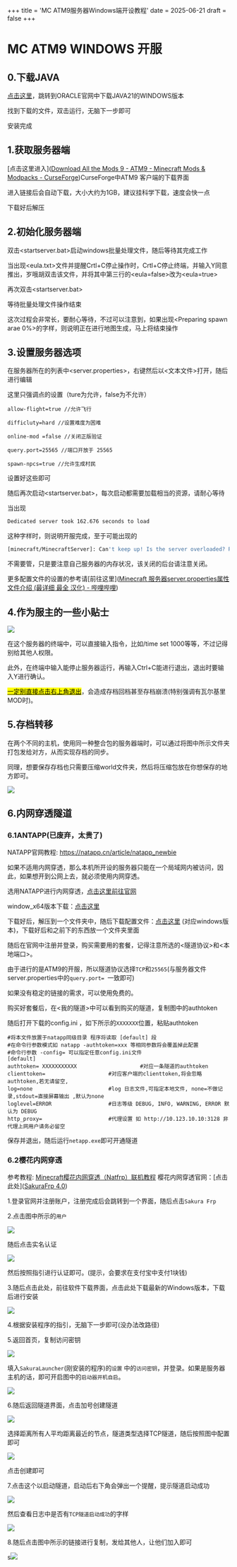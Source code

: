 +++
title = 'MC ATM9服务器Windows端开设教程'
date = 2025-06-21
draft = false
+++


# MC ATM9 WINDOWS 开服

## 0.下载JAVA

[点击这里](https://download.oracle.com/java/24/latest/jdk-24_windows-x64_bin.exe)，跳转到ORACLE官网中下载JAVA21的WINDOWS版本

找到下载的文件，双击运行，无脑下一步即可

安装完成

## 1.获取服务器端

[点击这里进入]([Download All the Mods 9 - ATM9 - Minecraft Mods &amp; Modpacks - CurseForge](https://www.curseforge.com/minecraft/modpacks/all-the-mods-9/download/6451435))CurseForge中ATM9 客户端的下载界面

进入链接后会自动下载，大小大约为1GB，建议挂科学下载，速度会快一点

下载好后解压

## 2.初始化服务器端

双击<startserver.bat>启动windows批量处理文件，随后等待其完成工作

当出现<eula.txt>文件并提醒Crtl+C停止操作时，Crtl+C停止终端，并输入Y同意推出，岁哦胡双击该文件，并将其中第三行的<eula=false>改为<eula=true>

再次双击<startserver.bat>

等待批量处理文件操作结束

这次过程会非常长，要耐心等待，不过可以注意到，如果出现<Preparing spawn arae 0%>的字样，则说明正在进行地图生成，马上将结束操作

## 3.设置服务器选项

在服务器所在的列表中<server.properties>，右键然后以<文本文件>打开，随后进行编辑

这里只强调点的设置（ture为允许，false为不允许）

```properties
allow-flight=true //允许飞行

difficluty=hard //设置难度为困难

online-mod =false //关闭正版验证

query.port=25565 //端口开放于 25565

spawn-npcs=true //允许生成村民
```

设置好这些即可

随后再次启动<startserver.bat>，每次启动都需要加载相当的资源，请耐心等待

当出现

```bash
Dedicated server took 162.676 seconds to load
```

这种字样时，则说明开服完成，至于可能出现的

```bash
[minecraft/MinecraftServer]: Can't keep up! Is the server overloaded? Running 2370ms or 47 ticks behind
```

不需要管，只是要注意自己服务器的内存状况，该关闭的后台请注意关闭。

更多配置文件的设置的参考请[前往这里]([Minecraft 服务器server.properties属性文件介绍 (最详细 最全 汉化) - 哔哩哔哩](https://www.bilibili.com/opus/422753987430124575)) 

## 4.作为服主的一些小贴士

![](C:\Users\yihan\AppData\Roaming\marktext\images\2025-06-18-22-41-55-image.png)

在这个服务器的终端中，可以直接输入指令，比如/time set 1000等等，不过记得别给其他人权限。

此外，在终端中输入<stop>能停止服务器运行，再输入Ctrl+C能进行退出，退出时要输入Y进行确认。

<u><mark>一定别直接点击右上角退出</mark></u>，会造成存档回档甚至存档崩溃(特别强调有瓦尔基里MOD时)。



## 5.存档转移

在两个不同的主机，使用同一种整合包的服务器端时，可以通过将图中所示文件夹打包发给对方，从而实现存档的同步。

同理，想要保存存档也只需要压缩world文件夹，然后将压缩包放在你想保存的地方即可。

![](C:\Users\yihan\AppData\Roaming\marktext\images\2025-06-20-19-09-41-image.png)

## 6.内网穿透隧道

### 6.1ANTAPP(已废弃，太贵了)

NATAPP官网教程: https://natapp.cn/article/natapp_newbie

如果不适用内网穿透，那么本机所开设的服务器只能在一个局域网内被访问，因此，如果想开到公网上去，就必须使用内网穿透。

选用NATAPP进行内网穿透，[点击这里前往官网](https://natapp.cn/)

window_x64版本下载：[点击这里](https://download.natapp.cn/assets/downloads/clients/2_4_0/natapp_windows_amd64_2_4_0.zip)

下载好后，解压到一个文件夹中，随后下载配置文件：[点击这里](http://download.natapp.cn/assets/downloads/windowsconfig/config.ini) (对应windows版本)，下载好后和之前下的东西放一个文件夹里面

随后在官网中注册并登录，购买需要用的套餐，记得注意所选的<隧道协议>和<本地端口>。

由于进行的是ATM9的开服，所以隧道协议选择`TCP`和`25565`(与服务器文件server.properties中的`query.port= `一致即可)

如果没有稳定的链接的需求，可以使用免费的。

购买好套餐后，在<我的隧道>中可以看到购买的隧道，复制图中的authtoken



随后打开下载的config.ini ，如下所示的`XXXXXXX`位置，粘贴authtoken

```textile
#将本文件放置于natapp同级目录 程序将读取 [default] 段
#在命令行参数模式如 natapp -authtoken=xxx 等相同参数将会覆盖掉此配置
#命令行参数 -config= 可以指定任意config.ini文件
[default]
authtoken= XXXXXXXXXXX                    #对应一条隧道的authtoken
clienttoken=                    #对应客户端的clienttoken,将会忽略authtoken,若无请留空,
log=none                        #log 日志文件,可指定本地文件, none=不做记录,stdout=直接屏幕输出 ,默认为none
loglevel=ERROR                  #日志等级 DEBUG, INFO, WARNING, ERROR 默认为 DEBUG
http_proxy=                     #代理设置 如 http://10.123.10.10:3128 非代理上网用户请务必留空
```

保存并退出，随后运行`netapp.exe`即可开通隧道

### 6.2樱花内网穿透

参考教程: [Minecraft樱花内网穿透（Natfrp）联机教程](https://www.bilibili.com/video/BV1DdF4eJEBm/?spm_id_from=333.337.search-card.all.click&vd_source=1ea9ebc6d09911a607e42b0401057c5a) 
樱花内网穿透官网：[点击此处]([SakuraFrp 4.0](https://www.natfrp.com/user/)) 

1.登录官网并注册账户，注册完成后会跳转到一个界面，随后点击`Sakura Frp` 

2.点击图中所示的`用户`

![](C:\Users\yihan\AppData\Roaming\marktext\images\2025-06-20-20-21-42-image.png)

随后点击实名认证

![](C:\Users\yihan\AppData\Roaming\marktext\images\2025-06-20-20-22-09-image.png)

然后按照指引进行认证即可。(提示，会要求在支付宝中支付1块钱)

3.随后点击此处，前往软件下载界面，点击此处下载最新的Windows版本，下载后进行安装

![](C:\Users\yihan\AppData\Roaming\marktext\images\2025-06-20-20-24-24-image.png)

4.根据安装程序的指引，无脑下一步即可(没办法改路径)

5.返回首页，复制访问密钥

![](C:\Users\yihan\AppData\Roaming\marktext\images\2025-06-20-20-27-31-image.png)

填入`SakuraLauncher`(刚安装的程序)的`设置` 中的`访问密钥`，并登录。如果是服务器主机的话，即可开启图中的`启动器开机自启`。

![](C:\Users\yihan\AppData\Roaming\marktext\images\2025-06-20-20-29-26-image.png)

6.随后返回隧道界面，点击加号创建隧道

![](C:\Users\yihan\AppData\Roaming\marktext\images\2025-06-20-20-31-07-image.png)

选择距离所有人平均距离最近的节点，隧道类型选择TCP隧道，随后按照图中配置即可

![](C:\Users\yihan\AppData\Roaming\marktext\images\2025-06-20-20-34-50-image.png)

点击创建即可

7.点击这个以启动隧道，启动后右下角会弹出一个提醒，提示隧道启动成功

![](C:\Users\yihan\AppData\Roaming\marktext\images\2025-06-20-20-36-03-image.png)

然后查看日志中是否有`TCP隧道启动成功`的字样

![](C:\Users\yihan\AppData\Roaming\marktext\images\2025-06-20-20-37-42-image.png)

8.随后点击图中所示的链接进行复制，发给其他人，让他们加入即可

s![](C:\Users\yihan\AppData\Roaming\marktext\images\2025-06-20-20-39-58-image.png)
